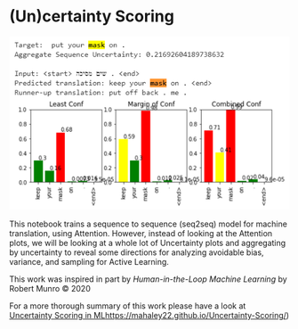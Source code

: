 # (Un)certainty Scoring

![alt text](https://github.com/mahaley22/Uncertainty-Sampling/blob/master/Keep%20your%20mask%20on!.PNG?raw=true)

This notebook trains a sequence to sequence (seq2seq) model for machine translation, using Attention. However, instead of looking at the Attention plots, we will be looking at a whole lot of Uncertainty plots and aggregating by uncertainty to reveal some directions for analyzing avoidable bias, variance, and sampling for Active Learning.  

This work was inspired in part by *Human-in-the-Loop Machine Learning* by Robert Munro © 2020  

For a more thorough summary of this work please have a look at [Uncertainty Scoring in ML](https://pages.github.com/)https://mahaley22.github.io/Uncertainty-Scoring/)


